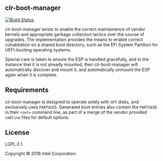 clr-boot-manager
----------------

[![Build Status](https://travis-ci.org/ikeydoherty/clr-boot-manager.svg?branch=master)](https://travis-ci.org/ikeydoherty/clr-boot-manager)


clr-boot-manager  exists  to  enable the correct maintainence of vendor
kernels and appropriate garbage collection tactics over the  course  of
upgrades.   The  implementation  provides  the  means to enable correct
cohabitation on a shared boot directory, such as the EFI System  Partition
for UEFI-booting operating systems.

Special  care  is taken to ensure the ESP is handled gracefully, and in
the instance that it is not already mounted, then clr-boot-manager will
automatically  discover and mount it, and automatically unmount the ESP
again when it is complete.

Requirements
------------

clr-boot-manager is designed to operate solely with `GPT` disks, and
exclusively uses `PARTUUID`. Generated boot entries also contain the `PARTUUID`
in their `root=` command line, as part of a merge of the vendor provided
`cmdline` files for default options.

License
-------
LGPL-2.1

Copyright © 2016 Intel Corporation
